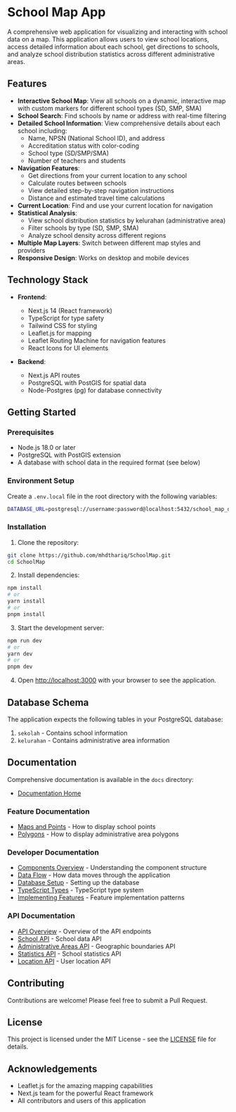 # School Map App

A comprehensive web application for visualizing and interacting with school data on a map. This application allows users to view school locations, access detailed information about each school, get directions to schools, and analyze school distribution statistics across different administrative areas.

## Features

- **Interactive School Map**: View all schools on a dynamic, interactive map with custom markers for different school types (SD, SMP, SMA)
- **School Search**: Find schools by name or address with real-time filtering
- **Detailed School Information**: View comprehensive details about each school including:
  - Name, NPSN (National School ID), and address
  - Accreditation status with color-coding
  - School type (SD/SMP/SMA)
  - Number of teachers and students
- **Navigation Features**:
  - Get directions from your current location to any school
  - Calculate routes between schools
  - View detailed step-by-step navigation instructions
  - Distance and estimated travel time calculations
- **Current Location**: Find and use your current location for navigation
- **Statistical Analysis**:
  - View school distribution statistics by kelurahan (administrative area)
  - Filter schools by type (SD, SMP, SMA)
  - Analyze school density across different regions
- **Multiple Map Layers**: Switch between different map styles and providers
- **Responsive Design**: Works on desktop and mobile devices

## Technology Stack

- **Frontend**:

  - Next.js 14 (React framework)
  - TypeScript for type safety
  - Tailwind CSS for styling
  - Leaflet.js for mapping
  - Leaflet Routing Machine for navigation features
  - React Icons for UI elements

- **Backend**:
  - Next.js API routes
  - PostgreSQL with PostGIS for spatial data
  - Node-Postgres (pg) for database connectivity

## Getting Started

### Prerequisites

- Node.js 18.0 or later
- PostgreSQL with PostGIS extension
- A database with school data in the required format (see below)

### Environment Setup

Create a `.env.local` file in the root directory with the following variables:

```bash
DATABASE_URL=postgresql://username:password@localhost:5432/school_map_db
```

### Installation

1. Clone the repository:

```bash
git clone https://github.com/mhdthariq/SchoolMap.git
cd SchoolMap
```

2. Install dependencies:

```bash
npm install
# or
yarn install
# or
pnpm install
```

3. Start the development server:

```bash
npm run dev
# or
yarn dev
# or
pnpm dev
```

4. Open [http://localhost:3000](http://localhost:3000) with your browser to see the application.

## Database Schema

The application expects the following tables in your PostgreSQL database:

1. `sekolah` - Contains school information
2. `kelurahan` - Contains administrative area information

## Documentation

Comprehensive documentation is available in the `docs` directory:

- [Documentation Home](./docs/README.md)

### Feature Documentation

- [Maps and Points](./docs/features/maps-and-points.md) - How to display school points
- [Polygons](./docs/features/polygons.md) - How to display administrative area polygons

### Developer Documentation

- [Components Overview](./docs/development/components.md) - Understanding the component structure
- [Data Flow](./docs/development/data-flow.md) - How data moves through the application
- [Database Setup](./docs/development/database-setup.md) - Setting up the database
- [TypeScript Types](./docs/development/typescript-types.md) - TypeScript type system
- [Implementing Features](./docs/development/implementing-features.md) - Feature implementation patterns

### API Documentation

- [API Overview](./docs/api/overview.md) - Overview of the API endpoints
- [School API](./docs/api/endpoints/sekolah.md) - School data API
- [Administrative Areas API](./docs/api/endpoints/kelurahan.md) - Geographic boundaries API
- [Statistics API](./docs/api/endpoints/kelurahan-stats.md) - School statistics API
- [Location API](./docs/api/endpoints/location.md) - User location API

## Contributing

Contributions are welcome! Please feel free to submit a Pull Request.

## License

This project is licensed under the MIT License - see the [LICENSE](LICENSE) file for details.

## Acknowledgements

- Leaflet.js for the amazing mapping capabilities
- Next.js team for the powerful React framework
- All contributors and users of this application

